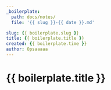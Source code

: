```yaml
---
_boilerplate:
  path: docs/notes/
  file: '{{ slug }}-{{ date }}.md'

slug: {{ boilerplate.slug }}
title: {{ boilerplate.title }}
created: {{ boilerplate.time }}
author: Opsaaaaa
---
```



# {{ boilerplate.title }}






